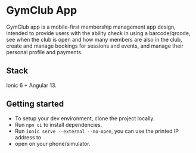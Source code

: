 # GymClub App

GymClub app is a mobile-first membership management app design, intended to
 provide users with the ability check in using a barcode/qrcode, see when the
 club is open and how many members are also in the club, create and manage
 bookings for sessions and events, and manage their personal profile and
 payments.

## Stack

Ionic 6 + Angular 13.

## Getting started

* To setup your dev environment, clone the project locally.
* Run `npm ci` to install dependencies.
* Run `ionic serve --external --no-open`, you can use the printed IP address to
*  open on your phone/simulator.